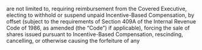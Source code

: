 are  not  limited  to,  requiring  reimbursement  from  the  Covered  Executive,  electing  to
withhold  or  suspend  unpaid  Incentive-Based  Compensation,  by  offset  (subject  to  the
requirements of Section 409A of the Internal Revenue Code of 1986, as amended (the
“Code”)  if  applicable),  forcing  the  sale  of  shares  issued  pursuant  to  Incentive-Based
Compensation,  rescinding,  cancelling,  or  otherwise  causing  the  forfeiture  of  any
